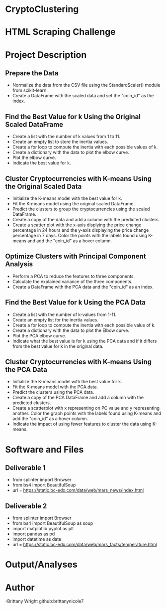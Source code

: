 # CryptoClustering

# HTML Scraping Challenge

# Project Description 

## Prepare the Data
- Normalize the data from the CSV file using the StandardScaler() module from scikit-learn.
- Create a DataFrame with the scaled data and set the "coin_id" as the index.

## Find the Best Value for k Using the Original Scaled DataFrame
- Create a list with the number of k values from 1 to 11.
- Create an empty list to store the inertia values.
- Create a for loop to compute the inertia with each possible values of k.
- Create a dictionary with the data to plot the elbow curve.
- Plot the elbow curve. 
- Indicate the best value for k.

## Cluster Cryptocurrencies with K-means Using the Original Scaled Data
- Initialize the K-means model with the best value for k. 
- Fit the K-means model using the original scaled DataFrame.
- Predict the clusters to group the cryptocurrencies using the scaled DataFrame. 
- Create a copy of the data and add a column with the predicted clusters.
- Create a scatter plot with the x-axis displying the price change percentage in 24 hours and the y-axis displaying the price change percentage in 7 days. Color the points with the labels found using K-means and add the "coin_id" as a hover column.

## Optimize Clusters with Principal Component Analysis
- Perform a PCA to reduce the features to three components. 
- Calculate the explained variance of the three components. 
- Create a DataFrame with the PCA data and the "coin_id" as an index.

## Find the Best Value for k Using the PCA Data
- Create a list with the number of k-values from 1-11.
- Create an empty list for the inertia values.
- Create a for loop to compute the inertia with each possible value of k.
- Create a dictionary with the data to plot the Elbow curve. 
- Plot the PCA elbow curve. 
- Indicate what the best value is for k using the PCA data and if it differs from the best value for k in the original data. 

## Cluster Cryptocurrencies with K-means Using the PCA Data
- Initialize the K-means model with the best value for k.
- Fit the K-means model with the PCA data. 
- Predict the clusters using the PCA data. 
- Create a copy of the PCA DataFrame and add a column with the predicted clusters. 
- Create a scatterplot with x representing on PC value and y representing another. Color the graph points with the labels found using K-means and add the "coin_id" as a hover column. 
- Indicate the impact of using fewer features to cluster the data using K-means. 

# Software and Files
## Deliverable 1
- from splinter import Browser
- from bs4 import BeautifulSoup
- url = https://static.bc-edx.com/data/web/mars_news/index.html

## Deliverable 2
- from splinter import Browser
- from bs4 import BeautifulSoup as soup
- import matplotlib.pyplot as plt
- import pandas as pd
- import datetime as date
- url = https://static.bc-edx.com/data/web/mars_facts/temperature.html

# Output/Analyses



# Author 
-Brittany Wright github:brittanynicole7
